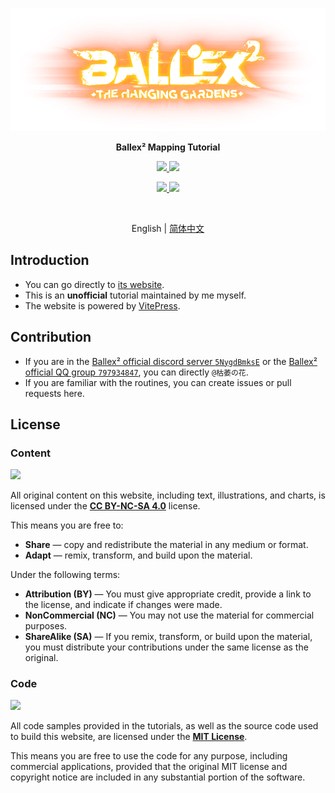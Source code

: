 <p align='center'>
  <img src='./docs/public/images/Ballex2HeroDark.png' />
</p>

<p align='center'><b>Ballex² Mapping Tutorial</b></p>

<p align='center'>
  <a href='https://store.steampowered.com/app/1383570/'>
    <img src='https://img.shields.io/badge/Steam-Ballex%C2%B2:%20The%20Hanging%20Gardens-235?style=flat'/>
  </a>
  <a href='https://store.steampowered.com/app/1809190/'>
    <img src='https://img.shields.io/badge/Steam-Ballex%C2%B2%20--%20Map%20Editor%20(BME%20Pro)-235?style=flat' />
  </a>
</p>

<p align='center'>
  <a href='https://qm.qq.com/q/2mIPnK8JIk'>
    <img src='https://img.shields.io/badge/QQ%20Group-797934847-09f?style=flat'/>
  </a>
  <a href='https://discord.gg/5NygdBmksE/'>
    <img src='https://img.shields.io/badge/Discord-5NygdBmksE-56e?style=flat' />
  </a>
</p>

<br>

<p align='center'>
  English | <a href='./README.zh-CN.md'>简体中文</a>
</p>

## Introduction

- You can go directly to [its website](https://withered-flower-0422.github.io/BMT/en/).
- This is an **unofficial** tutorial maintained by me myself.
- The website is powered by [VitePress](https://vitepress.dev/).

## Contribution

- If you are in the [Ballex² official discord server `5NygdBmksE`](https://discord.gg/5NygdBmksE/) or the [Ballex² official QQ group `797934847`](https://qm.qq.com/q/2mIPnK8JIk), you can directly `@枯萎の花`.
- If you are familiar with the routines, you can create issues or pull requests here.

## License

### Content

[![](https://img.shields.io/badge/license-CC%20BY--NC--SA%204.0-f73?style=flat)](https://creativecommons.org/licenses/by-nc-sa/4.0/)

All original content on this website, including text, illustrations, and charts, is licensed under the **[CC BY-NC-SA 4.0](https://creativecommons.org/licenses/by-nc-sa/4.0/)** license.

This means you are free to:

- **Share** — copy and redistribute the material in any medium or format.
- **Adapt** — remix, transform, and build upon the material.

Under the following terms:

- **Attribution (BY)** — You must give appropriate credit, provide a link to the license, and indicate if changes were made.
- **NonCommercial (NC)** — You may not use the material for commercial purposes.
- **ShareAlike (SA)** — If you remix, transform, or build upon the material, you must distribute your contributions under the same license as the original.

### Code

[![](https://img.shields.io/github/license/Withered-Flower-0422/BMT)](https://github.com/Withered-Flower-0422/BMT/blob/main/LICENSE)

All code samples provided in the tutorials, as well as the source code used to build this website, are licensed under the **[MIT License](https://github.com/Withered-Flower-0422/BMT/blob/main/LICENSE)**.

This means you are free to use the code for any purpose, including commercial applications, provided that the original MIT license and copyright notice are included in any substantial portion of the software.
